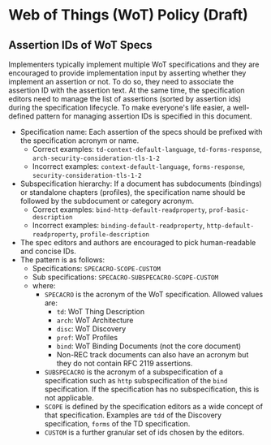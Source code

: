 # Web of Things (WoT) Policy (Draft)

## Assertion IDs of WoT Specs

Implementers typically implement multiple WoT specifications and they are encouraged to provide implementation input by asserting whether they implement an assertion or not.
To do so, they need to associate the assertion ID with the assertion text.
At the same time, the specification editors need to manage the list of assertions (sorted by assertion ids) during the specification lifecycle.
To make everyone's life easier, a well-defined pattern for managing assertion IDs is specified in this document.

- Specification name: Each assertion of the specs should be prefixed with the specification acronym or name.
  - Correct examples: `td-context-default-language`, `td-forms-response`, `arch-security-consideration-tls-1-2`
  - Incorrect examples: `context-default-language`, `forms-response`, `security-consideration-tls-1-2`
- Subspecification hierarchy: If a document has subdocuments (bindings) or standalone chapters (profiles), the specification name should be followed by the subdocument or category acronym.
  - Correct examples: `bind-http-default-readproperty`, `prof-basic-description`
  - Incorrect examples: `binding-default-readproperty`, `http-default-readproperty`, `profile-description`
- The spec editors and authors are encouraged to pick human-readable and concise IDs.
- The pattern is as follows:
  - Specifications: `SPECACRO-SCOPE-CUSTOM`
  - Sub specifications: `SPECACRO-SUBSPECACRO-SCOPE-CUSTOM`
  - where:
    - `SPECACRO` is the acronym of the WoT specification. Allowed values are:
      - `td`: WoT Thing Description
      - `arch`: WoT Architecture
      - `disc`: WoT Discovery
      - `prof`: WoT Profiles
      - `bind`: WoT Binding Documents (not the core document)
      - Non-REC track documents can also have an acronym but they do not contain RFC 2119 assertions.
    - `SUBSPECACRO` is the acronym of a subspecification of a specification such as `http` subspecification of the `bind` specification. If the specification has no subspecification, this is not applicable.
    - `SCOPE` is defined by the specification editors as a wide concept of that specification. Examples are `tdd` of the Discovery specification, `forms` of the TD specification.
    - `CUSTOM` is a further granular set of ids chosen by the editors.
